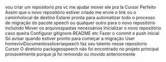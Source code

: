 vou criar um repositorio pra vc me ajudar mover ele pra la
Cursor
Perfeito Assim que o novo repositório estiver criado me envie o link ou o caminholocal de destino Estarei pronta para automatizar todo o processo de migração do pacote speech ou qualquer outro para o novo repositório incluindo
 Mover os arquivospastas necessários
 Inicializar o novo repositório caso queira
 Configurar gitignore README etc
 Fazer o commit e push inicial
Só avisar quando estiver pronto para começar a migração
User
homeviviDocumentossliceriaspeech
faz seu talento nesse repositorio
Cursor
O diretório packagesspeech não foi encontrado no projeto principal provavelmente porque já foi removido ou movido anteriormente